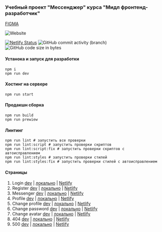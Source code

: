 ### Учебный проект "Мессенджер" курса "Мидл фронтенд-разработчик"

[FIGMA](https://www.figma.com/file/WRgsIYPeE5HbjkPW8Fg7Ho/Chat_external_link-(Copy)?type=design&node-id=0-1&t=gsQ2fFSjwtv0InAl-0)

![Website](https://img.shields.io/website?url=https%3A%2F%2Fphilomel.netlify.app%2F&label=philomel.netlify.app)




[![Netlify Status](https://api.netlify.com/api/v1/badges/c049fb1e-4c74-46c1-bea8-e4db0ce76715/deploy-status)](https://app.netlify.com/sites/philomel/deploys)
![GitHub commit activity (branch)](https://img.shields.io/github/commit-activity/m/AngryPhilomel/middle.messenger.praktikum.yandex)
![GitHub code size in bytes](https://img.shields.io/github/languages/code-size/AngryPhilomel/middle.messenger.praktikum.yandex)




#### Устанока и запуск для разработки
```shell
npm i
npm run dev
```

#### Хостинг на сервере
```shell
npm run start
```

#### Продакшн сборка
```shell
npm run build
npm run prewiew
```

#### Линтинг
```shell
npm run lint # запустить все проверки
npm run lint:script # запустить проверки скриптов
npm run lint:script:fix # запустить проверки скриптов с автоисправлением
npm run lint:styles # запустить проверки стилей
npm run lint:styles:fix # запустить проверки стилей с автоисправлением
```

#### Страницы
1. Login [dev](http://localhost:5173/) | [локально](http://localhost:3000/) | [Netlify](https://philomel.netlify.app/)
1. Register [dev](http://localhost:5173/sign-up) | [локально](http://localhost:3000/sign-up) | [Netlify](https://philomel.netlify.app/sign-up)
1. Messenger [dev](http://localhost:5173/messenger) | [локально](http://localhost:3000/messenger) | [Netlify](https://philomel.netlify.app/messenger)
1. Profile [dev](http://localhost:5173/profile) | [локально](http://localhost:3000/profile) | [Netlify](https://philomel.netlify.app/profile)
1. Change profile [dev](http://localhost:5173/settings) | [локально](http://localhost:3000/settings) | [Netlify](https://philomel.netlify.app/settings)
1. Change password [dev](http://localhost:5173/settings-password) | [локально](http://localhost:3000/settings-password) | [Netlify](https://philomel.netlify.app/settings-password)
1. Change avatar [dev](http://localhost:5173/settings-avatar) | [локально](http://localhost:3000/settings-avatar) | [Netlify](https://philomel.netlify.app/settings-avatar)
1. 404 [dev](http://localhost:5173/404) | [локально](http://localhost:3000/404) | [Netlify](https://philomel.netlify.app/404)
1. 500 [dev](http://localhost:5173/500) | [локально](http://localhost:3000/500) | [Netlify](https://philomel.netlify.app/500)
